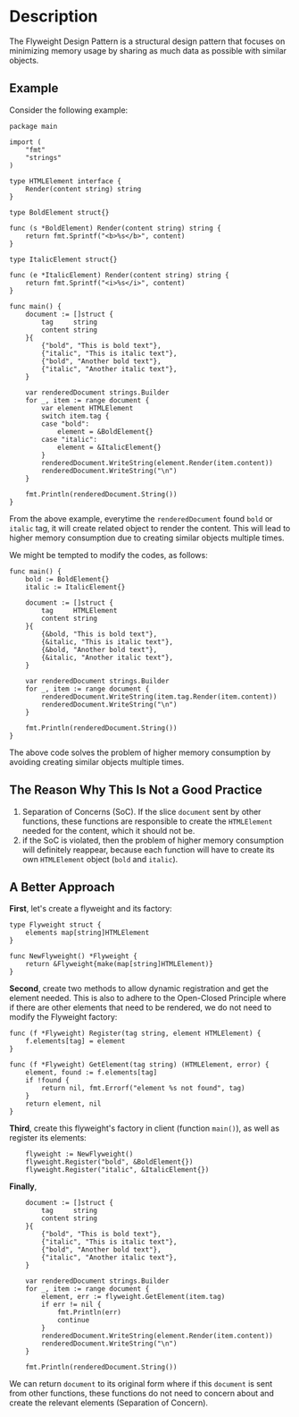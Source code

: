# Description

The Flyweight Design Pattern is a structural design pattern that focuses on minimizing memory usage by sharing as much data as possible with similar objects.

## Example

Consider the following example:

```
package main

import (
	"fmt"
	"strings"
)

type HTMLElement interface {
	Render(content string) string
}

type BoldElement struct{}

func (s *BoldElement) Render(content string) string {
	return fmt.Sprintf("<b>%s</b>", content)
}

type ItalicElement struct{}

func (e *ItalicElement) Render(content string) string {
	return fmt.Sprintf("<i>%s</i>", content)
}

func main() {
	document := []struct {
		tag     string
		content string
	}{
		{"bold", "This is bold text"},
		{"italic", "This is italic text"},
		{"bold", "Another bold text"},
		{"italic", "Another italic text"},
	}

	var renderedDocument strings.Builder
	for _, item := range document {
		var element HTMLElement
		switch item.tag {
		case "bold":
			element = &BoldElement{}
		case "italic":
			element = &ItalicElement{}
		}
		renderedDocument.WriteString(element.Render(item.content))
		renderedDocument.WriteString("\n")
	}

	fmt.Println(renderedDocument.String())
}
```

From the above example, everytime the `renderedDocument` found `bold` or `italic` tag, it will create related object to render the content. This will lead to higher memory consumption due to creating similar objects multiple times.

We might be tempted to modify the codes, as follows:

```
func main() {
	bold := BoldElement{}
	italic := ItalicElement{}

	document := []struct {
		tag     HTMLElement
		content string
	}{
		{&bold, "This is bold text"},
		{&italic, "This is italic text"},
		{&bold, "Another bold text"},
		{&italic, "Another italic text"},
	}

	var renderedDocument strings.Builder
	for _, item := range document {
		renderedDocument.WriteString(item.tag.Render(item.content))
		renderedDocument.WriteString("\n")
	}

	fmt.Println(renderedDocument.String())
}
```

The above code solves the problem of higher memory consumption by avoiding creating similar objects multiple times.

## The Reason Why This Is Not a Good Practice

1. Separation of Concerns (SoC). If the slice `document` sent by other functions, these functions are responsible to create the `HTMLElement` needed for the content, which it should not be.
2. if the SoC is violated, then the problem of higher memory consumption will definitely reappear, because each function will have to create its own `HTMLElement` object (`bold` and `italic`).

## A Better Approach

**First**, let's create a flyweight and its factory:

```
type Flyweight struct {
	elements map[string]HTMLElement
}

func NewFlyweight() *Flyweight {
	return &Flyweight{make(map[string]HTMLElement)}
}

```

**Second**, create two methods to allow dynamic registration and get the element needed. This is also to adhere to the Open-Closed Principle where if there are other elements that need to be rendered, we do not need to modify the Flyweight factory:

```
func (f *Flyweight) Register(tag string, element HTMLElement) {
	f.elements[tag] = element
}

func (f *Flyweight) GetElement(tag string) (HTMLElement, error) {
	element, found := f.elements[tag]
	if !found {
		return nil, fmt.Errorf("element %s not found", tag)
	}
	return element, nil
}
```

**Third**, create this flyweight's factory in client (function `main()`), as well as register its elements:

```
	flyweight := NewFlyweight()
	flyweight.Register("bold", &BoldElement{})
	flyweight.Register("italic", &ItalicElement{})
```

**Finally**,

```
	document := []struct {
		tag     string
		content string
	}{
		{"bold", "This is bold text"},
		{"italic", "This is italic text"},
		{"bold", "Another bold text"},
		{"italic", "Another italic text"},
	}

	var renderedDocument strings.Builder
	for _, item := range document {
		element, err := flyweight.GetElement(item.tag)
		if err != nil {
			fmt.Println(err)
			continue
		}
		renderedDocument.WriteString(element.Render(item.content))
		renderedDocument.WriteString("\n")
	}

	fmt.Println(renderedDocument.String())
```

We can return `document` to its original form where if this `document` is sent from other functions, these functions do not need to concern about and create the relevant elements (Separation of Concern).

